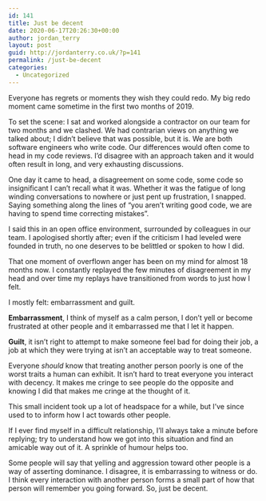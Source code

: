 ```yaml
---
id: 141
title: Just be decent
date: 2020-06-17T20:26:30+00:00
author: jordan_terry
layout: post
guid: http://jordanterry.co.uk/?p=141
permalink: /just-be-decent
categories:
  - Uncategorized
---
```

Everyone has regrets or moments they wish they could redo. My big redo moment came sometime in the first two months of 2019.

To set the scene: I sat and worked alongside a contractor on our team for two months and we clashed. We had contrarian views on anything we talked about; I didn&#8217;t believe that was possible, but it is. We are both software engineers who write code. Our differences would often come to head in my code reviews. I&#8217;d disagree with an approach taken and it would often result in long, and very exhausting discussions.

One day it came to head, a disagreement on some code, some code so insignificant I can&#8217;t recall what it was. Whether it was the fatigue of long winding conversations to nowhere or just pent up frustration, I snapped. Saying something along the lines of &#8220;you aren&#8217;t writing good code, we are having to spend time correcting mistakes&#8221;.

I said this in an open office environment, surrounded by colleagues in our team. I apologised shortly after; even if the criticism I had leveled were founded in truth, no one deserves to be belittled or spoken to how I did.

That one moment of overflown anger has been on my mind for almost 18 months now. I constantly replayed the few minutes of disagreement in my head and over time my replays have transitioned from words to just how I felt.

I mostly felt: embarrassment and guilt.

**Embarrassment**, I think of myself as a calm person, I don&#8217;t yell or become frustrated at other people and it embarrassed me that I let it happen.

**Guilt**, it isn&#8217;t right to attempt to make someone feel bad for doing their job, a job at which they were trying at isn&#8217;t an acceptable way to treat someone.

Everyone _should_ know that treating another person poorly is one of the worst traits a human can exhibit. It isn&#8217;t hard to treat everyone you interact with decency. It makes me cringe to see people do the opposite and knowing I did that makes me cringe at the thought of it.

This small incident took up a lot of headspace for a while, but I&#8217;ve since used to to inform how I act towards other people.

If I ever find myself in a difficult relationship, I&#8217;ll always take a minute before replying; try to understand how we got into this situation and find an amicable way out of it. A sprinkle of humour helps too.

Some people will say that yelling and aggression toward other people is a way of asserting dominance. I disagree, it is embarrassing to witness or do. I think every interaction with another person forms a small part of how that person will remember you going forward. So, just be decent.